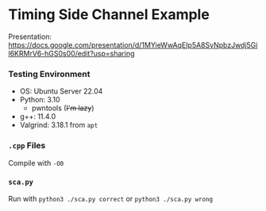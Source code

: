 # Timing Side Channel Example

Presentation: https://docs.google.com/presentation/d/1MYieWwAqEIp5A8SyNpbzJwdj5Gil6KRMrV6-hGS0s00/edit?usp=sharing

### Testing Environment

- OS: Ubuntu Server 22.04
- Python: 3.10
    - pwntools (~~I'm lazy~~)
- g++: 11.4.0
- Valgrind: 3.18.1 from `apt`

### `.cpp` Files

Compile with `-O0`

### `sca.py`

Run with `python3 ./sca.py correct` or `python3 ./sca.py wrong`
